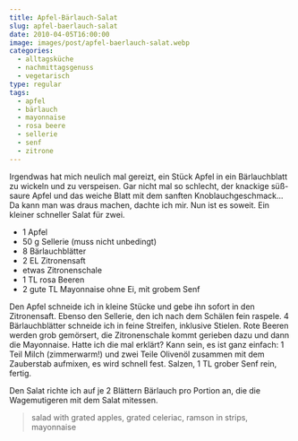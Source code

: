 ```yaml
---
title: Apfel-Bärlauch-Salat
slug: apfel-baerlauch-salat
date: 2010-04-05T16:00:00
image: images/post/apfel-baerlauch-salat.webp
categories: 
  - alltagsküche
  - nachmittagsgenuss
  - vegetarisch
type: regular
tags: 
  - apfel
  - bärlauch
  - mayonnaise
  - rosa beere
  - sellerie
  - senf
  - zitrone
---
```


Irgendwas hat mich neulich mal gereizt, ein Stück Apfel in ein Bärlauchblatt zu wickeln und zu verspeisen. Gar nicht mal so schlecht, der knackige süß-saure Apfel und das weiche Blatt mit dem sanften Knoblauchgeschmack... Da kann man was draus machen, dachte ich mir. Nun ist es soweit. Ein kleiner schneller Salat für zwei.

* 1 Apfel 
* 50 g Sellerie (muss nicht unbedingt) 
* 8 Bärlauchblätter 
* 2 EL Zitronensaft 
* etwas Zitronenschale 
* 1 TL rosa Beeren 
* 2 gute TL Mayonnaise ohne Ei, mit grobem Senf

Den Apfel schneide ich in kleine Stücke und gebe ihn sofort in den Zitronensaft. Ebenso den Sellerie, den ich nach dem Schälen fein raspele. 4 Bärlauchblätter schneide ich in feine Streifen, inklusive Stielen. Rote Beeren werden grob gemörsert, die Zitronenschale kommt gerieben dazu und dann die Mayonnaise. Hatte ich die mal erklärt? Kann sein, es ist ganz einfach: 1 Teil Milch (zimmerwarm!) und zwei Teile Olivenöl zusammen mit dem Zauberstab aufmixen, es wird schnell fest. Salzen, 1 TL grober Senf rein, fertig.

Den Salat richte ich auf je 2 Blättern Bärlauch pro Portion an, die die Wagemutigeren mit dem Salat mitessen.

> salad with grated apples, grated celeriac, ramson in strips, mayonnaise
